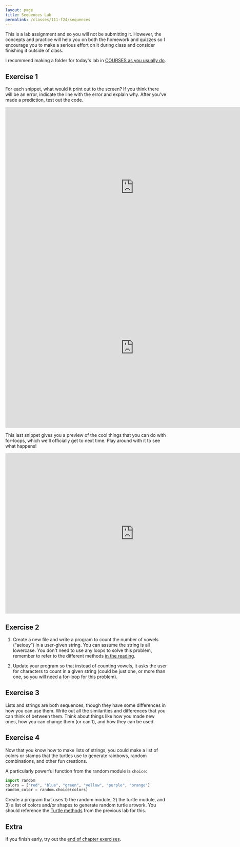```yaml
---
layout: page
title: Sequences Lab 
permalink: /classes/111-f24/sequences
---
```


This is a lab assignment and so you will not be submitting it.
However, the concepts and practice will help you on both the homework and quizzes so I encourage you to make a serious effort on it during class and consider finishing it outside of class.

I recommend making a folder for today's lab in [COURSES as you usually do](getting-started).


## Exercise 1
For each snippet, what would it print out to the screen? If you think there will be an error, indicate the line with the error and explain why.
After you've made a prediction, test out the code.

<iframe width="800" height="500" frameborder="0" src="https://pythontutor.com/iframe-embed.html#code=words%20%3D%20%5B'limited',%20'knowledge',%20'provoking',%20'quadruple',%20'happiness'%5D%0A%0Awords%5B0%5D%20%3D%20'limitless'%0A%0Aone_word%20%3D%20words%5B1%5D%0Aone_word%20%3D%20'hello'%0A%0Aprint%28%22%20%22.join%28words%29%29&codeDivHeight=400&codeDivWidth=350&cumulative=false&curInstr=0&heapPrimitives=nevernest&origin=opt-frontend.js&py=3&rawInputLstJSON=%5B%5D&textReferences=false"> </iframe>

<iframe width="800" height="500" frameborder="0" src="https://pythontutor.com/iframe-embed.html#code=words%20%3D%20%5B'limited',%20'knowledge',%20'provoking',%20'quadruple',%20'happiness'%5D%0A%0Aletter%20%3D%20words%5B0%5D%5B0%5D%0Aprint%28letter%29%0A%0Awords%5B0%5D%5B5%5D%20%3D%20'l'&codeDivHeight=400&codeDivWidth=350&cumulative=false&curInstr=0&heapPrimitives=nevernest&origin=opt-frontend.js&py=3&rawInputLstJSON=%5B%5D&textReferences=false"> </iframe>


This last snippet gives you a preview of the cool things that you can do with for-loops, which we'll officially get to next time. Play around with it to see what happens!
<iframe width="800" height="500" frameborder="0" src="https://pythontutor.com/iframe-embed.html#code=words%20%3D%20%5B'limitless',%20'knowledge',%20'provoking',%20'quadruple',%20'happiness'%5D%0Ai%20%3D%200%0Afor%20word%20in%20words%3A%0A%20%20%20%20print%28word%5Bi%5D,%20end%3D''%29%0A%20%20%20%20i%20%3D%20i%20%2B%202%0A%0Aprint%28'%20',%20end%3D''%29&codeDivHeight=400&codeDivWidth=350&cumulative=false&curInstr=0&heapPrimitives=true&origin=opt-frontend.js&py=3&rawInputLstJSON=%5B%5D&textReferences=false"> </iframe>

## Exercise 2

1. Create a new file and write a program to count the number of vowels (“aeiouy”) in a user-given string. You can assume the string is all lowercase. You don't need to use any loops to solve this problem, remember to refer to the different methods [in the reading](https://moodle.carleton.edu/mod/lti/view.php?id=965301).

2. Update your program so that instead of counting vowels, it asks the user for characters to count in a given string (could be just one, or more than one, so you will need a for-loop for this problem).

## Exercise 3
Lists and strings are both sequences, though they have some differences in how you can use them.
Write out all the similarities and differences that you can think of between them. Think about things like how you made new ones, how you can change them (or can't), and how they can be used.

## Exercise 4
Now that you know how to make lists of strings, you could make a list of colors or stamps that the turtles use to generate rainbows, random combinations, and other fun creations. 

A particularly powerful function from the random module is `choice`:

```python
import random
colors = ["red", "blue", "green", "yellow", "purple", "orange"]
random_color = random.choice(colors)
```

Create a program that uses 1) the random module, 2) the turtle module, and 3) a list of colors and/or shapes to generate random turtle artwork.
You should reference the [Turtle methods](https://moodle.carleton.edu/mod/lti/view.php?id=965490) from the previous lab for this.

## Extra
If you finish early, try out the [end of chapter exercises](https://moodle.carleton.edu/mod/lti/view.php?id=965770).